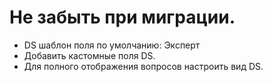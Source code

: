 # Не забыть при миграции.

*  DS шаблон поля по умолчанию: Эксперт
*  Добавить кастомные поля DS.
*  Для полного отображения вопросов настроить вид DS.